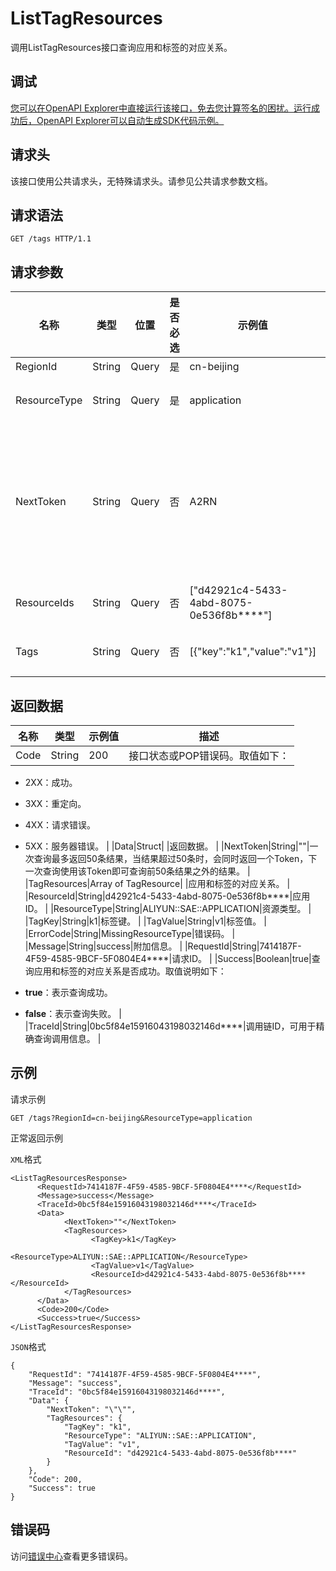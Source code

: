 # ListTagResources

调用ListTagResources接口查询应用和标签的对应关系。

## 调试

[您可以在OpenAPI Explorer中直接运行该接口，免去您计算签名的困扰。运行成功后，OpenAPI Explorer可以自动生成SDK代码示例。](https://api.aliyun.com/#product=sae&api=ListTagResources&type=ROA&version=2019-05-06)

## 请求头

该接口使用公共请求头，无特殊请求头。请参见公共请求参数文档。

## 请求语法

```
GET /tags HTTP/1.1
```

## 请求参数

|名称|类型|位置|是否必选|示例值|描述|
|--|--|--|----|---|--|
|RegionId|String|Query|是|cn-beijing|地域ID。 |
|ResourceType|String|Query|是|application|资源类型，只支持`application`。 |
|NextToken|String|Query|否|A2RN|一次查询最多返回50条结果，当结果超过50条时，会同时返回一个Token，下一次查询使用该Token即可查询前50条结果之外的结果。 |
|ResourceIds|String|Query|否|\["d42921c4-5433-4abd-8075-0e536f8b\*\*\*\*"\]|应用ID列表，JSON字符串。 |
|Tags|String|Query|否|\[\{"key":"k1","value":"v1"\}\]|标签列表，JSON字符串。 |

## 返回数据

|名称|类型|示例值|描述|
|--|--|---|--|
|Code|String|200|接口状态或POP错误码。取值如下：

 -   2XX：成功。
-   3XX：重定向。
-   4XX：请求错误。
-   5XX：服务器错误。 |
|Data|Struct| |返回数据。 |
|NextToken|String|""|一次查询最多返回50条结果，当结果超过50条时，会同时返回一个Token，下一次查询使用该Token即可查询前50条结果之外的结果。 |
|TagResources|Array of TagResource| |应用和标签的对应关系。 |
|ResourceId|String|d42921c4-5433-4abd-8075-0e536f8b\*\*\*\*|应用ID。 |
|ResourceType|String|ALIYUN::SAE::APPLICATION|资源类型。 |
|TagKey|String|k1|标签键。 |
|TagValue|String|v1|标签值。 |
|ErrorCode|String|MissingResourceType|错误码。 |
|Message|String|success|附加信息。 |
|RequestId|String|7414187F-4F59-4585-9BCF-5F0804E4\*\*\*\*|请求ID。 |
|Success|Boolean|true|查询应用和标签的对应关系是否成功。取值说明如下：

 -   **true**：表示查询成功。
-   **false**：表示查询失败。 |
|TraceId|String|0bc5f84e15916043198032146d\*\*\*\*|调用链ID，可用于精确查询调用信息。 |

## 示例

请求示例

```
GET /tags?RegionId=cn-beijing&ResourceType=application
```

正常返回示例

`XML`格式

```
<ListTagResourcesResponse>
      <RequestId>7414187F-4F59-4585-9BCF-5F0804E4****</RequestId>
      <Message>success</Message>
      <TraceId>0bc5f84e15916043198032146d****</TraceId>
      <Data>
            <NextToken>""</NextToken>
            <TagResources>
                  <TagKey>k1</TagKey>
                  <ResourceType>ALIYUN::SAE::APPLICATION</ResourceType>
                  <TagValue>v1</TagValue>
                  <ResourceId>d42921c4-5433-4abd-8075-0e536f8b****</ResourceId>
            </TagResources>
      </Data>
      <Code>200</Code>
      <Success>true</Success>
</ListTagResourcesResponse>
```

`JSON`格式

```
{
    "RequestId": "7414187F-4F59-4585-9BCF-5F0804E4****",
    "Message": "success",
    "TraceId": "0bc5f84e15916043198032146d****",
    "Data": {
        "NextToken": "\"\"",
        "TagResources": {
            "TagKey": "k1",
            "ResourceType": "ALIYUN::SAE::APPLICATION",
            "TagValue": "v1",
            "ResourceId": "d42921c4-5433-4abd-8075-0e536f8b****"
        }
    },
    "Code": 200,
    "Success": true
}
```

## 错误码

访问[错误中心](https://error-center.aliyun.com/status/product/sae)查看更多错误码。

